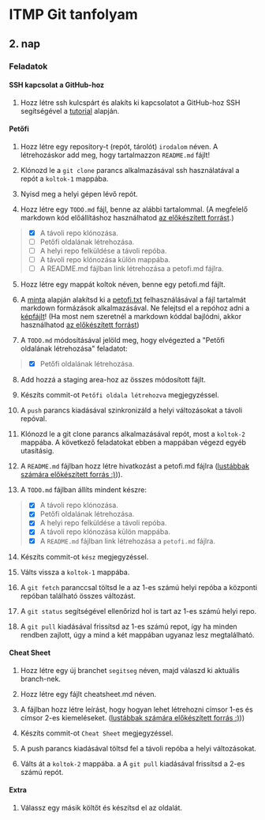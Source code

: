 # ITMP Git tanfolyam

## 2. nap

### Feladatok

#### SSH kapcsolat a GitHub-hoz

1.	Hozz létre ssh kulcspárt és alakíts ki kapcsolatot a GitHub-hoz SSH segítségével a [tutorial](kiegeszitok/ssh_tutoria.pdf) alapján.

#### Petőfi

1.	Hozz létre egy repository-t (repót, tárolót) `irodalom` néven. A létrehozáskor add meg, hogy tartalmazzon `README.md` fájlt!

2.	Klónozd le a `git clone` parancs alkalmazásával ssh használatával a repót a `koltok-1` mappába.

3.	Nyisd meg a helyi gépen lévő repót.

4.	Hozz létre egy `TODO.md` fájl, benne az alábbi tartalommal. (A megfelelő markdown kód előállításhoz használhatod [az előkészített forrást](forras/todo_md_forras.txt).)

> - [x] A távoli repo klónozása.
> - [ ] Petőfi oldalának létrehozása.
> - [ ] A helyi repo felküldése a távoli repóba.
> - [ ] A távoli repo klónozása külön mappába.
> - [ ] A README.md fájlban link létrehozása a petofi.md fájlra.

5.	Hozz létre egy mappát koltok néven, benne egy petofi.md fájlt.

6.	A [minta](kiegeszitok/minta_petofi.pdf) alapján alakítsd ki a [petofi.txt](forras/petofi_md_forras.txt) felhasználásával a fájl tartalmát markdown formázások alkalmazásával. Ne felejtsd el a repóhoz adni a [képfájlt](forras/Petofi_haza_Kiskunfelegyhazan.jpg)! (Ha most nem szeretnél a markdown kóddal bajlódni, akkor használhatod [az előkészített forrást](forras/petofi_md_forras.txt))

7.	A `TODO.md` módosításával jelöld meg, hogy elvégezted a "Petőfi oldalának létrehozása" feladatot:

> - [x] Petőfi oldalának létrehozása.

8.	Add hozzá a staging area-hoz az összes módosított fájlt.

9.	Készíts commit-ot `Petőfi oldala létrehozva` megjegyzéssel.

10.	A `push` parancs kiadásával szinkronizáld a helyi változásokat a távoli repóval.

11.	Klónozd le a git clone parancs alkalmazásával repót, most a `koltok-2` mappába. A következő feladatokat ebben a mappában végezd egyéb utasításig.

12.	A `README.md` fájlban hozz létre hivatkozást a petofi.md fájlra ([lustábbak számára előkészített forrás :)](forras/link_md_forras.txt))).

13.	A `TODO.md` fájlban állíts mindent készre:

> - [x] A távoli repo klónozása.
> - [x] Petőfi oldalának létrehozása.
> - [x] A helyi repo felküldése a távoli repóba.
> - [x] A távoli repo klónozása külön mappába.
> - [x] A `README.md` fájlban link létrehozása a `petofi.md` fájlra.

14.	Készíts commit-ot `kész` megjegyzéssel.

15.	Válts vissza a `koltok-1` mappába.

16.	A `git fetch` paranccsal töltsd le a az 1-es számú helyi repóba a központi repóban található összes változást.

17.	A `git status` segítségével ellenőrizd hol is tart az 1-es számú helyi repo.

18.	A `git pull` kiadásával frissítsd az 1-es számú repot, így ha minden rendben zajlott, úgy a mind a két mappában ugyanaz lesz megtalálható.

#### Cheat Sheet

1.	Hozz létre egy új branchet `segitseg` néven, majd válaszd ki aktuális branch-nek.

2.	Hozz létre egy fájlt cheatsheet.md néven.

3.	A fájlban hozz létre leírást, hogy hogyan lehet létrehozni címsor 1-es és címsor 2-es kiemeléseket. ([lustábbak számára előkészített forrás :)](forras/cheatsheet_md_forras.txt)))

4.	Készíts commit-ot `Cheat Sheet` megjegyzéssel.

5.	A push parancs kiadásával töltsd fel a távoli repóba a helyi változásokat.

6.	Válts át a `koltok-2` mappába. a A `git pull` kiadásával frissítsd a 2-es számú repót.

#### Extra

1. Válassz egy másik költőt és készítsd el az oldalát.
